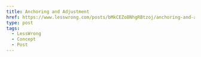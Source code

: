 ```yaml
---
title: Anchoring and Adjustment
href: https://www.lesswrong.com/posts/bMkCEZoBNhgRBtzoj/anchoring-and-adjustment
type: post
tags:
  - LessWrong
  - Concept
  - Post
---
```


